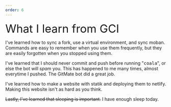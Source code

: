 ```yaml
---
order: 6
---
```


<div style="font-size: 35px">What I learn from GCI</div>

I've learned how to sync a fork, use a virtual environment, and sync moban. Commands are easy to remember when you use them frequently, but they are easily forgotten when you stopped using them.

I've learned that I should never commit and push before running "<tt>coala</tt>", or else the bot will *spam* you. This has happened to me many times, almost everytime I pushed. The GitMate bot did a great job.

I've learned how to make a website with statik and deploying them to netlify. Making this website isn't as hard as you think.

<s>Lastly, I've learned that sleeping is important.</s> I have enough sleep today.
